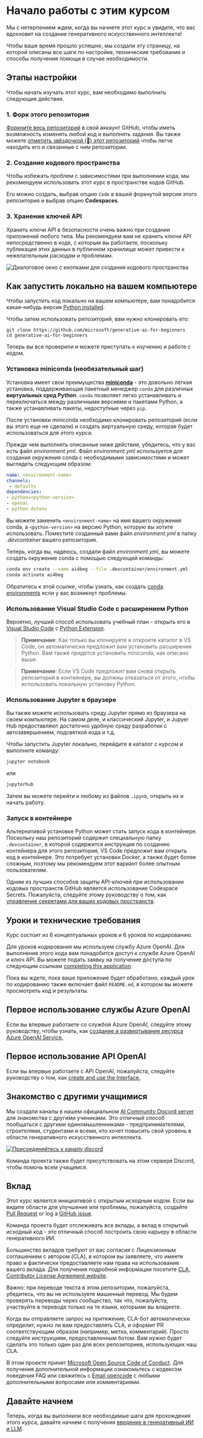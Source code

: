 # Начало работы с этим курсом

Мы с нетерпением ждем, когда вы начнете этот курс и увидите, что вас вдохновит на создание генеративного искусственного интеллекта!

Чтобы ваше время прошло успешно, мы создали эту страницу, на которой описаны все шаги по настройке, технические требования и способы получения помощи в случае необходимости.

## Этапы настройки

Чтобы начать изучать этот курс, вам необходимо выполнить следующие действия.

### 1. Форк этого репозитория

[Форкните весь репозиторий](https://github.com/microsoft/generative-ai-for-beginners/fork?WT.mc_id=academic-105485-koreyst) в свой аккаунт GitHub, чтобы иметь возможность изменять любой код и выполнять задания. Вы также можете [отметить звёздочкой (🌟) этот репозиторий](https://docs.github.com/en/get-started/exploring-projects-on-github/saving-repositories-with-stars?WT.mc_id=academic-105485-koreyst) чтобы легче находить его и связанные с ним репозитории.

### 2. Создание кодового пространства

Чтобы избежать проблем с зависимостями при выполнении кода, мы рекомендуем использовать этот курс в пространстве кодов GitHub.

Его можно создать, выбрав опцию `Code` в вашей форкнутой версии этого репозитория и выбрав опцию **Codespaces**.

### 3. Хранение ключей API

Хранить ключи API в безопасности очень важно при создании приложений любого типа. Мы рекомендуем вам не хранить ключи API непосредственно в коде, с которым вы работаете, поскольку публикация этих данных в публичном хранилище может привести к нежелательным расходам и проблемам.

![Диалоговое окно с кнопками для создания кодового пространства](./images/who-will-pay.webp?WT.mc_id=academic-105485-koreyst)

## Как запустить локально на вашем компьютере

Чтобы запустить код локально на вашем компьютере, вам понадобится какая-нибудь версия [Python installed](https://www.python.org/downloads/?WT.mc_id=academic-105485-koreyst).

Чтобы затем использовать репозиторий, вам нужно клонировать его:

```shell
git clone https://github.com/microsoft/generative-ai-for-beginners
cd generative-ai-for-beginners
```

Теперь вы все проверили и можете приступать к изучению и работе с кодом.

### Установка miniconda (необязательный шаг)

Установка имеет свои преимущества  **[miniconda](https://conda.io/en/latest/miniconda.html?WT.mc_id=academic-105485-koreyst)** - это довольно легкая установка, поддерживающая пакетный менеджер `conda` для различных **виртуальных сред Python**. `conda` позволяет легко устанавливать и переключаться между различными версиями и пакетами Python, а также устанавливать пакеты, недоступные через `pip`.

После установки miniconda необходимо клонировать репозиторий (если вы этого еще не сделали) и создать виртуальную среду, которая будет использоваться для этого курса:

Прежде чем выполнять описанные ниже действия, убедитесь, что у вас есть файл *environment.yml*. Файл *environment.yml* используется для создания окружения conda с необходимыми зависимостями и может выглядеть следующим образом:

```yml
name: <environment-name>
channels:  
 - defaults
dependencies:  
- python=<python-version>  
- openai  
- python-dotenv
```

Вы можете заменить `<environment-name>` на имя вашего окружения conda, а `<python-version>` на версию Python, которую вы хотите использовать. Поместите созданный вами файл *environment.yml* в папку *.devcontainer* вашего репозитория.

Теперь, когда вы, надеюсь, создали файл *environment.yml*, вы можете создать окружение conda с помощью следующей команды:


```bash
conda env create --name ai4beg --file .devcontainer/environment.yml
conda activate ai4beg
```

Обратитесь к этой ссылке, чтобы узнать, как создать [conda environments](https://docs.conda.io/projects/conda/en/latest/user-guide/tasks/manage-environments.html?WT.mc_id=academic-105485-koreyst) если у вас возникнут проблемы.

### Использование Visual Studio Code с расширением Python

Вероятно, лучший способ использовать учебный план - открыть его в [Visual Studio Code](http://code.visualstudio.com/?WT.mc_id=academic-105485-koreyst) c [Python Extension](https://marketplace.visualstudio.com/items?itemName=ms-python.python&WT.mc_id=academic-105485-koreyst).

> **Примечание**: Как только вы клонируете и откроете каталог в VS Code, он автоматически предложит вам установить расширения Python. Вам также придется установить miniconda, как описано выше.

> **Примечание**: Если VS Code предложит вам снова открыть репозиторий в контейнере, вы должны отказаться от этого, чтобы использовать локальную установку Python. 

### Использование Jupyter в браузере

Вы также можете использовать среду Jupyter прямо из браузера на своем компьютере. На самом деле, и классический Jupyter, и Jupyer Hub предоставляют достаточно удобную среду разработки с автозавершением, подсветкой кода и т.д.

Чтобы запустить Jupyter локально, перейдите в каталог с курсом и выполните команду:

```bash
jupyter notebook
```

или

```bash
jupyterhub
```

Затем вы можете перейти к любому из файлов `.ipynb`, открыть их и начать работу.

### Запуск в контейнере

Альтернативой установке Python может стать запуск кода в контейнере. Поскольку наш репозиторий содержит специальную папку `.devcontainer`, в которой содержится инструкция по созданию контейнера для этого репозитория, VS Code предложит вам открыть код в контейнере. Это потребует установки Docker, а также будет более сложным, поэтому мы рекомендуем этот вариант более опытным пользователям.

Одним из лучших способов защиты API-ключей при использовании кодовых пространств GitHub является использование Codespace Secrets. Пожалуйста, следуйте этому руководству о том, как [управление секретами для ваших кодовых пространств](https://docs.github.com/en/codespaces/managing-your-codespaces/managing-secrets-for-your-codespaces?WT.mc_id=academic-105485-koreyst).

## Уроки и технические требования

Курс состоит из 6 концептуальных уроков и 6 уроков по кодированию.

Для уроков кодирования мы используем службу Azure OpenAI. Для выполнения этого кода вам понадобится доступ к службе Azure OpenAI и ключ API. Вы можете подать заявку на получение доступа по следующим ссылкам [completing this application](https://azure.microsoft.com/products/ai-services/openai-service?WT.mc_id=academic-105485-koreyst).

Пока вы ждете, пока ваше приложение будет обработано, каждый урок по кодированию также включает файл `README.md`, в котором вы можете просмотреть код и результаты.

## Первое использование службы Azure OpenAI

Если вы впервые работаете со службой Azure OpenAI, следуйте этому руководству, чтобы узнать, как [создание и развертывание ресурса Azure OpenAI Service.](https://learn.microsoft.com/azure/ai-services/openai/how-to/create-resource?pivots=web-portal&WT.mc_id=academic-105485-koreyst)

## Первое использование API OpenAI

Если вы впервые работаете с API OpenAI, пожалуйста, следуйте руководству о том, как [create and use the Interface.](https://platform.openai.com/docs/quickstart?context=pythont&WT.mc_id=academic-105485-koreyst)

## Знакомство с другими учащимися

Мы создали каналы в нашем официальном [AI Community Discord server](https://aka.ms/genai-discord?WT.mc_id=academic-105485-koreyst) для знакомства с другими учениками. Это отличный способ пообщаться с другими единомышленниками - предпринимателями, строителями, студентами и всеми, кто хочет повысить свой уровень в области генеративного искусственного интеллекта.

[![Присоединяйтесь к каналу discord](https://dcbadge.vercel.app/api/server/ByRwuEEgH4)](https://aka.ms/genai-discord?WT.mc_id=academic-105485-koreyst)

Команда проекта также будет присутствовать на этом сервере Discord, чтобы помочь всем учащимся.

## Вклад

Этот курс является инициативой с открытым исходным кодом. Если вы видите области для улучшения или проблемы, пожалуйста, создайте [Pull Request](https://github.com/microsoft/generative-ai-for-beginners/pulls?WT.mc_id=academic-105485-koreyst) or log a [GitHub issue](https://github.com/microsoft/generative-ai-for-beginners/issues?WT.mc_id=academic-105485-koreyst).

Команда проекта будет отслеживать все вклады, а вклад в открытый исходный код - это отличный способ построить свою карьеру в области генеративного ИИ.

Большинство вкладов требуют от вас согласия с Лицензионным соглашением с автором (CLA), в котором вы заявляете, что имеете право и фактически предоставляете нам права на использование вашего вклада. Для получения подробной информации посетите [CLA, Contributor License Agreement website](https://cla.microsoft.com?WT.mc_id=academic-105485-koreyst).

Важно: при переводе текста в этом репозитории, пожалуйста, убедитесь, что вы не используете машинный перевод. Мы будем проверять переводы через сообщество, так что, пожалуйста, участвуйте в переводе только на те языки, которыми вы владеете.

Когда вы отправляете запрос на притяжение, CLA-бот автоматически определит, нужно ли вам предоставлять CLA, и оформит PR соответствующим образом (например, метка, комментарий). Просто следуйте инструкциям, предоставленным ботом. Вам нужно будет сделать это только один раз для всех репозиториев, использующих наш CLA.

В этом проекте принят [Microsoft Open Source Code of Conduct](https://opensource.microsoft.com/codeofconduct/?WT.mc_id=academic-105485-koreyst). Для получения дополнительной информации ознакомьтесь с кодексом поведения FAQ или свяжитесь с [Email opencode](opencode@microsoft.com) с любыми дополнительными вопросами или комментариями.

## Давайте начнем

Теперь, когда вы выполнили все необходимые шаги для прохождения этого курса, давайте начнем с получения [введение в генеративный ИИ и LLM](../01-introduction-to-genai/README.md?WT.mc_id=academic-105485-koreyst).
